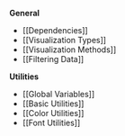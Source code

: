 **General**
- [[Dependencies]]
- [[Visualization Types]]
- [[Visualization Methods]]
- [[Filtering Data]]

**Utilities**
- [[Global Variables]]
- [[Basic Utilities]]
- [[Color Utilities]]
- [[Font Utilities]]



